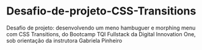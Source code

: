 # Desafio-de-projeto-CSS-Transitions
Desafio de projeto: desenvolvendo um meno hambuguer e morphing menu com CSS Transitions, do Bootcamp TQI Fullstack da Digital Innovation One, sob orientação da instrutora Gabriela Pinheiro
